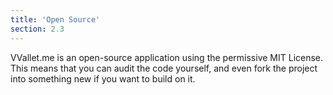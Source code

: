 ```yaml
---
title: 'Open Source'
section: 2.3
---
```


VVallet.me is an open-source application using the permissive MIT License. This means that you can audit the code yourself, and even fork the project into something new if you want to build on it.